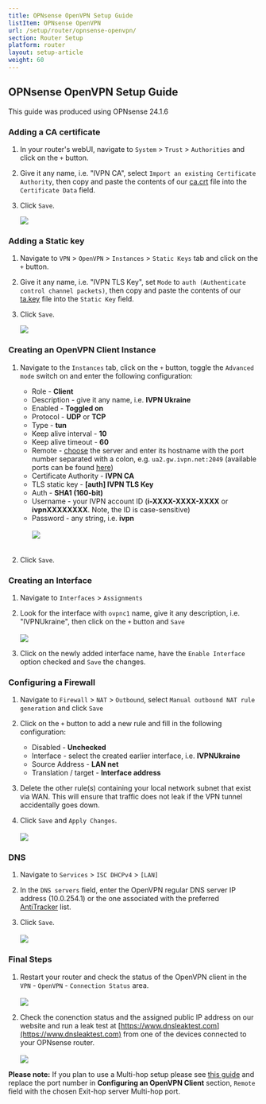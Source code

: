 ```yaml
---
title: OPNsense OpenVPN Setup Guide
listItem: OPNsense OpenVPN
url: /setup/router/opnsense-openvpn/
section: Router Setup
platform: router
layout: setup-article
weight: 60
---
```

## OPNsense OpenVPN Setup Guide

<div markdown="1" class="notice notice--warning">
This guide was produced using OPNsense 24.1.6
</div>

### Adding a CA certificate

1. In your router's webUI, navigate to `System` > `Trust` > `Authorities` and click on the `+` button.

2. Give it any name, i.e. "IVPN CA", select `Import an existing Certificate Authority`, then copy and paste the contents of our [ca.crt](/releases/config/ca.crt) file into the `Certificate Data` field.

3. Click `Save`.

    ![](/images-static/uploads/install-openvpn-opnsense-01.png)

### Adding a Static key

1. Navigate to `VPN` > `OpenVPN` > `Instances` > `Static Keys` tab and click on the `+` button.

2. Give it any name, i.e. "IVPN TLS Key", set `Mode` to `auth (Authenticate control channel packets)`, then copy and paste the contents of our [ta.key](/releases/config/ta.key) file into the `Static Key` field.

3. Click `Save`.

    ![](/images-static/uploads/install-openvpn-opnsense-instance-02.png)

### Creating an OpenVPN Client Instance

1. Navigate to the `Instances` tab, click on the `+` button, toggle the `Advanced mode` switch on and enter the following configuration:

    *   Role - **Client**
    *   Description - give it any name, i.e. **IVPN Ukraine**
    *   Enabled - **Toggled on**
    *   Protocol - **UDP** or **TCP**
    *   Type - **tun**
    *   Keep alive interval - **10**
    *   Keep alive timeout - **60**
    *   Remote - [choose](/status/) the server and enter its hostname with the port number separated with a colon, e.g. `ua2.gw.ivpn.net:2049` (available ports can be found [here](/knowledgebase/troubleshooting/how-do-i-change-the-port-or-protocol-used-to-connect/))
    *   Certificate Authority - **IVPN CA**
    *   TLS static key - **[auth] IVPN TLS Key**
    *   Auth - **SHA1 (160-bit)**
    *   Username - your IVPN account ID (**i-XXXX-XXXX-XXXX** or **ivpnXXXXXXXX**. Note, the ID is case-sensitive)
    *   Password - any string, i.e. **ivpn** <br></br>![](/images-static/uploads/install-openvpn-opnsense-instance-03.png)<br></br>

2. Click `Save`.

### Creating an Interface

1. Navigate to `Interfaces` > `Assignments`

2. Look for the interface with `ovpnc1` name, give it any description, i.e. "IVPNUkraine", then click on the `+` button and `Save`<br></br>![](/images-static/uploads/install-openvpn-opnsense-04.png)

3. Click on the newly added interface name, have the `Enable Interface` option checked and `Save` the changes.

### Configuring a Firewall

1. Navigate to `Firewall` > `NAT` > `Outbound`, select `Manual outbound NAT rule generation` and click `Save`

2. Click on the `+` button to add a new rule and fill in the following configuration:

    *   Disabled - **Unchecked**
    *   Interface - select the created earlier interface, i.e. **IVPNUkraine**
    *   Source Address - **LAN net**
    *   Translation / target - **Interface address**

3. Delete the other rule(s) containing your local network subnet that exist via WAN. This will ensure that traffic does not leak if the VPN tunnel accidentally goes down.

4. Click `Save` and `Apply Changes`.<br></br>![](/images-static/uploads/install-openvpn-opnsense-06.png)

### DNS

1. Navigate to `Services` > `ISC DHCPv4` > `[LAN]`

2. In the `DNS servers` field, enter the OpenVPN regular DNS server IP address (10.0.254.1) or the one associated with the preferred [AntiTracker](/knowledgebase/troubleshooting/what-is-the-ip-address-of-your-dns-servers/) list.

3. Click `Save`.<br></br>![](/images-static/uploads/install-openvpn-opnsense-instance-06.png)

### Final Steps

1. Restart your router and check the status of the OpenVPN client in the `VPN` - `OpenVPN` - `Connection Status` area.<br></br>![](/images-static/uploads/install-openvpn-opnsense-instance-04.png)

2. Check the conenction status and the assigned public IP address on our website and run a leak test at [https://www.dnsleaktest.com](https://www.dnsleaktest.com) from one of the devices connected to your OPNsense router.<br></br>![](/images-static/uploads/install-openvpn-opnsense-instance-05.png)

**Please note:** If you plan to use a Multi-hop setup please see [this guide](/knowledgebase/general/how-can-i-connect-to-the-multihop-network/) and replace the port number in **Configuring an OpenVPN Client** section, `Remote` field with the chosen Exit-hop server Multi-hop port. 
